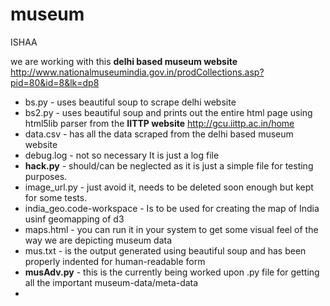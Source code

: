 # museum
ISHAA

we are working with this **delhi based museum website** <http://www.nationalmuseumindia.gov.in/prodCollections.asp?pid=80&id=8&lk=dp8>

* bs.py - uses beautiful soup to scrape delhi website
* bs2.py - uses beautiful soup and prints out the entire html page using html5lib parser from the **IITTP website** <http://gcu.iittp.ac.in/home>
* data.csv - has all the data scraped from the delhi based museum website
* debug.log - not so necessary It is just a log file
* **hack.py** - should/can be neglected as it is just a simple file for testing purposes.
* image_url.py - just avoid it, needs to be deleted soon enough but kept for some tests.
* india_geo.code-workspace - Is to be used for creating the map of India usinf geomapping of d3
* maps.html - you can run it in your system to get some visual feel of the way we are depicting museum data
* mus.txt - is the output generated using beautiful soup and has been properly indented for human-readable form
* **musAdv.py** - this is the currently being worked upon .py file for getting all the important museum-data/meta-data
*
